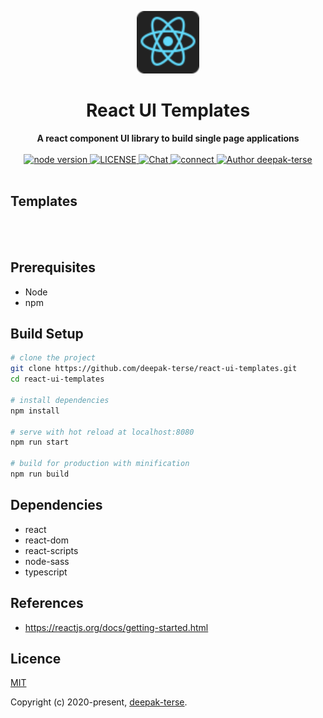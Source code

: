 <p align="center"><img width="100"src="public/favicon_io/android-chrome-512x512.png"></p>

<h1 align="center"><strong>React UI Templates</strong></h1>

<div align="center">
	<strong>
		A react component UI library to build single page applications
	</strong>
</div>

<br>

<div align="center">
	<a href="https://nodejs.org/en/">
		<img src="https://img.shields.io/badge/node-%3E%3D%208.0.0-green.svg" alt="node version">
	</a>
	<a href="https://github.com/deepak-terse/vue-boilerplate">
		<img src="https://img.shields.io/badge/License-MIT-green.svg" alt="LICENSE">
	</a>
	<a href="https://medium.com/@iamdeepakterse">
		<img src="https://img.shields.io/badge/Blog-medium-orange" alt="Chat">
	</a>
	<a href="https://www.linkedin.com/in/deepak-terse/">
		<img src="https://img.shields.io/badge/Connect-linkedin-blue" alt="connect">
	</a>
	<a href="https://github.com/deepak-terse">
		<img src="https://img.shields.io/badge/Author-deepak--terse-blue" alt="Author deepak-terse">
	</a>
</div>

<br>

## Templates


<br>
<br>

## Prerequisites
* Node
* npm


## Build Setup

``` bash
# clone the project
git clone https://github.com/deepak-terse/react-ui-templates.git
cd react-ui-templates

# install dependencies
npm install

# serve with hot reload at localhost:8080
npm run start

# build for production with minification
npm run build
```


## Dependencies

* react
* react-dom
* react-scripts
* node-sass
* typescript


## References
* https://reactjs.org/docs/getting-started.html

## Licence

[MIT](https://opensource.org/licenses/MIT)

Copyright (c) 2020-present, [deepak-terse](https://github.com/deepak-terse).

